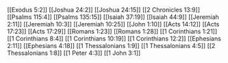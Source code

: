 [[Exodus 5:2]]
[[Joshua 24:2]]
[[Joshua 24:15]]
[[2 Chronicles 13:9]]
[[Psalms 115:4]]
[[Psalms 135:15]]
[[Isaiah 37:19]]
[[Isaiah 44:9]]
[[Jeremiah 2:11]]
[[Jeremiah 10:3]]
[[Jeremiah 10:25]]
[[John 1:10]]
[[Acts 14:12]]
[[Acts 17:23]]
[[Acts 17:29]]
[[Romans 1:23]]
[[Romans 1:28]]
[[1 Corinthians 1:21]]
[[1 Corinthians 8:4]]
[[1 Corinthians 10:19]]
[[1 Corinthians 12:2]]
[[Ephesians 2:11]]
[[Ephesians 4:18]]
[[1 Thessalonians 1:9]]
[[1 Thessalonians 4:5]]
[[2 Thessalonians 1:8]]
[[1 Peter 4:3]]
[[1 John 3:1]]
